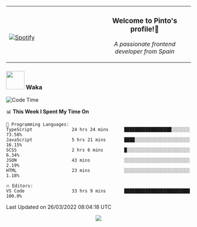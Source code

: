 <table width="100%" align="center"> 
  <tr>
  <td width="50%">
      
&nbsp; <br> [![Spotify](https://novatorem-zeta-rust.vercel.app/api/spotify)](https://open.spotify.com/user/novatorem-zeta-rust)

  </td>
  <td width="50%">
    <h3 align="center">Welcome to Pinto's profile!👋</h3>
    <p align="center"><em>A passionate frontend developer from Spain</em></p>
  </td>
  </table>

### <img src="https://media.giphy.com/media/VgCDAzcKvsR6OM0uWg/giphy.gif" width="50"> Waka

  <!--START_SECTION:waka-->
![Code Time](http://img.shields.io/badge/Code%20Time-197%20hrs%2020%20mins-blue)

📊 **This Week I Spent My Time On** 

```text
💬 Programming Languages: 
TypeScript               24 hrs 24 mins      ██████████████████░░░░░░░   73.58% 
JavaScript               5 hrs 21 mins       ████░░░░░░░░░░░░░░░░░░░░░   16.15% 
SCSS                     2 hrs 6 mins        █░░░░░░░░░░░░░░░░░░░░░░░░   6.34% 
JSON                     43 mins             ░░░░░░░░░░░░░░░░░░░░░░░░░   2.19% 
HTML                     23 mins             ░░░░░░░░░░░░░░░░░░░░░░░░░   1.18%

🔥 Editors: 
VS Code                  33 hrs 9 mins       █████████████████████████   100.0%

```


 Last Updated on 26/03/2022 08:04:18 UTC
<!--END_SECTION:waka-->

<div align="center">
<img src="https://github-readme-stats-gilt-tau.vercel.app/api/top-langs/?username=pinto-hub&layout=compact&theme=dracula" />
</div>
